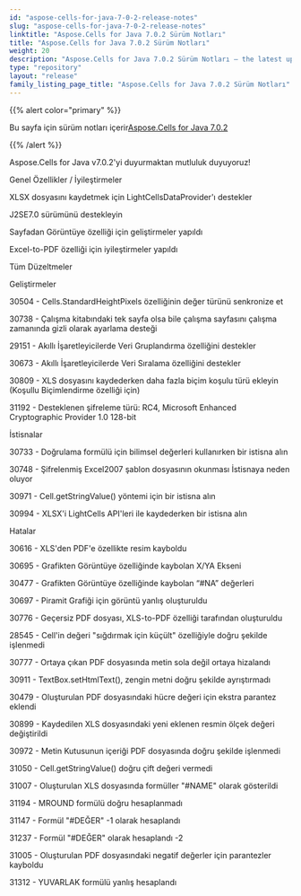 ```yaml
---
id: "aspose-cells-for-java-7-0-2-release-notes"
slug: "aspose-cells-for-java-7-0-2-release-notes"
linktitle: "Aspose.Cells for Java 7.0.2 Sürüm Notları"
title: "Aspose.Cells for Java 7.0.2 Sürüm Notları"
weight: 20
description: "Aspose.Cells for Java 7.0.2 Sürüm Notları – the latest updates and fixes."
type: "repository"
layout: "release"
family_listing_page_title: "Aspose.Cells for Java 7.0.2 Sürüm Notları"
---
```

{{% alert color="primary" %}} 

 Bu sayfa için sürüm notları içerir[Aspose.Cells for Java 7.0.2](https://releases.aspose.com/cells/java/new-releases/aspose.cells-for-java-7.0.2/)

{{% /alert %}} 

 Aspose.Cells for Java v7.0.2'yi duyurmaktan mutluluk duyuyoruz!

 Genel Özellikler / İyileştirmeler

 XLSX dosyasını kaydetmek için LightCellsDataProvider'ı destekler

 J2SE7.0 sürümünü destekleyin

 Sayfadan Görüntüye özelliği için geliştirmeler yapıldı

 Excel-to-PDF özelliği için iyileştirmeler yapıldı



 Tüm Düzeltmeler



 Geliştirmeler

 30504 - Cells.StandardHeightPixels özelliğinin değer türünü senkronize et

 30738 - Çalışma kitabındaki tek sayfa olsa bile çalışma sayfasını çalışma zamanında gizli olarak ayarlama desteği

 29151 - Akıllı İşaretleyicilerde Veri Gruplandırma özelliğini destekler

 30673 - Akıllı İşaretleyicilerde Veri Sıralama özelliğini destekler

 30809 - XLS dosyasını kaydederken daha fazla biçim koşulu türü ekleyin (Koşullu Biçimlendirme özelliği için)

31192 - Desteklenen şifreleme türü: RC4, Microsoft Enhanced Cryptographic Provider 1.0 128-bit

 İstisnalar

 30733 - Doğrulama formülü için bilimsel değerleri kullanırken bir istisna alın

 30748 - Şifrelenmiş Excel2007 şablon dosyasının okunması İstisnaya neden oluyor

 30971 - Cell.getStringValue() yöntemi için bir istisna alın

 30994 - XLSX'i LightCells API'leri ile kaydederken bir istisna alın

 Hatalar

 30616 - XLS'den PDF'e özellikte resim kayboldu

 30695 - Grafikten Görüntüye özelliğinde kaybolan X/YA Ekseni

 30477 - Grafikten Görüntüye özelliğinde kaybolan “#NA” değerleri

 30697 - Piramit Grafiği için görüntü yanlış oluşturuldu

 30776 - Geçersiz PDF dosyası, XLS-to-PDF özelliği tarafından oluşturuldu

 28545 - Cell'in değeri "sığdırmak için küçült" özelliğiyle doğru şekilde işlenmedi

 30777 - Ortaya çıkan PDF dosyasında metin sola değil ortaya hizalandı

 30911 - TextBox.setHtmlText(), zengin metni doğru şekilde ayrıştırmadı

30479 - Oluşturulan PDF dosyasındaki hücre değeri için ekstra parantez eklendi

 30899 - Kaydedilen XLS dosyasındaki yeni eklenen resmin ölçek değeri değiştirildi

 30972 - Metin Kutusunun içeriği PDF dosyasında doğru şekilde işlenmedi

 31050 - Cell.getStringValue() doğru çift değeri vermedi

 31007 - Oluşturulan XLS dosyasında formüller "#NAME" olarak gösterildi

 31194 - MROUND formülü doğru hesaplanmadı

 31147 - Formül "#DEĞER" -1 olarak hesaplandı

 31237 - Formül "#DEĞER" olarak hesaplandı -2

 31005 - Oluşturulan PDF dosyasındaki negatif değerler için parantezler kayboldu

 31312 - YUVARLAK formülü yanlış hesaplandı
